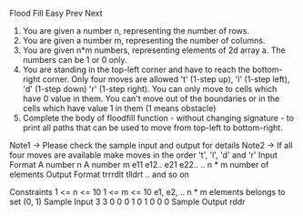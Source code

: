 
Flood Fill
Easy  Prev   Next
1. You are given a number n, representing the number of rows.
2. You are given a number m, representing the number of columns.
3. You are given n*m numbers, representing elements of 2d array a. The numbers can be 1 or 0 only.
4. You are standing in the top-left corner and have to reach the bottom-right corner. 
Only four moves are allowed 't' (1-step up), 'l' (1-step left), 'd' (1-step down) 'r' (1-step right). You can only move to cells which have 0 value in them. You can't move out of the boundaries or in the cells which have value 1 in them (1 means obstacle)
5. Complete the body of floodfill function - without changing signature - to print all paths that can be used to move from top-left to bottom-right.

Note1 -> Please check the sample input and output for details
Note2 -> If all four moves are available make moves in the order 't', 'l', 'd' and 'r'
Input Format
A number n
A number m
e11
e12..
e21
e22..
.. n * m number of elements
Output Format
trrrdlt
tlldrt
.. and so on

Constraints
1 <= n <= 10
1 <= m <= 10
e1, e2, .. n * m elements belongs to set (0, 1)
Sample Input
3 3
0 0 0
1 0 1
0 0 0
Sample Output
rddr
